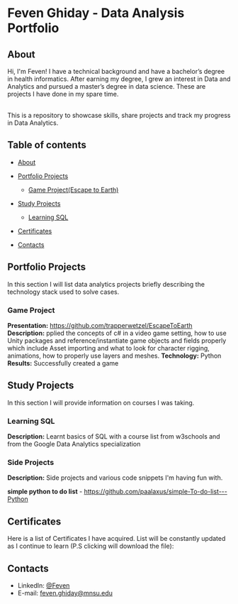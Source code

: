 # Feven Ghiday - Data Analysis Portfolio 

## About

Hi, I'm Feven! I have a technical background and have a bachelor’s degree in health informatics. After earning my degree, I grew an interest in Data and Analytics and pursued a master’s degree in data science. These are projects I have done in my spare time.

<br>
This is a repository to showcase skills, share projects and track my progress in Data Analytics.  
<br>
  

## Table of contents
- [About](#about)
- [Portfolio Projects](#portfolio-projects)
  	+ [Game Project(Escape to Earth)](#game-project)
	
- [Study Projects](#study-projects)  
	+ [Learning SQL](#learning-sql)

- [Certificates](#certificates)
- [Contacts](#contacts)

## Portfolio Projects
In this section I will list data analytics projects briefly describing the technology stack used to solve cases.


### Game Project  
**Presentation:** https://github.com/trapperwetzel/EscapeToEarth<br />
**Description:** pplied the concepts of c# in a video game setting, how to use Unity packages and reference/instantiate game objects and fields properly which include Asset importing and what to look for character rigging, animations, how to properly use layers and meshes.
**Technology:** Python  
**Results:** Successfully created a game  





## Study Projects  
In this section I will provide information on courses I was taking.  
  

### Learning SQL  
**Description:** Learnt basics of SQL with a course list from w3schools and from the Google Data Analytics specialization  


### Side Projects  
**Description:** Side projects and various code snippets I'm having fun with.   

**simple python to do list** - https://github.com/paalaxus/simple-To-do-list---Python  


## Certificates  
Here is a list of Certificates I have acquired. List will be constantly updated as I continue to learn (P.S clicking will download the file):  




## Contacts
- LinkedIn: [@Feven]( https://www.linkedin.com/in/feven-ghiday/)  
- E-mail: feven.ghiday@mnsu.edu

